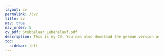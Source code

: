 ```yaml
---
layout: cv
permalink: /cv/
title: cv
nav: true
nav_order: 5
cv_pdf: Stobbelaar_Lebenslauf.pdf
description: This is my CV. You can also download the german version as a PDF.
toc:
  sidebar: left
---
```

